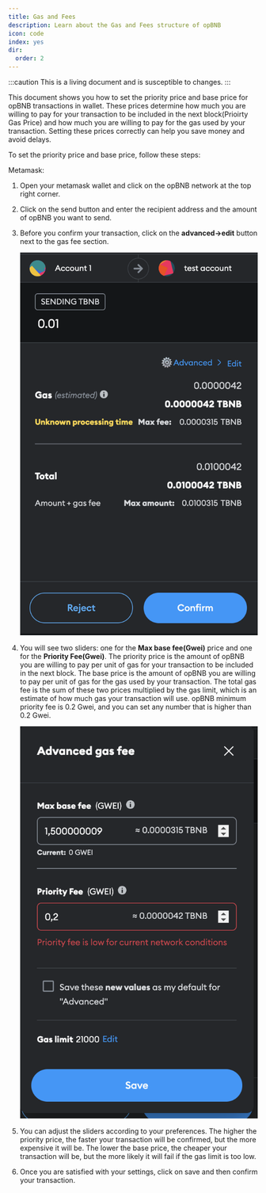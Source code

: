 ```yaml
---
title: Gas and Fees 
description: Learn about the Gas and Fees structure of opBNB
icon: code
index: yes
dir:
  order: 2
---
```


:::caution 
This is a living document and is susceptible to changes. 
:::

This document shows you how to set the priority price and base price for opBNB transactions in wallet. These prices determine how much you are willing to pay for your transaction to be included in the next block(Prioirty Gas Price) and how much you are willing to pay for the gas used by your transaction. Setting these prices correctly can help you save money and avoid delays.

To set the priority price and base price, follow these steps:

Metamask:

1. Open your metamask wallet and click on the opBNB network at the top right corner.

2. Click on the send button and enter the recipient address and the amount of opBNB you want to send.

3. Before you confirm your transaction, click on the **advanced->edit** button next to the gas fee section.

   ![image-20230802161206164](../../static/img/gas-price-setting.png)

4. You will see two sliders: one for the **Max base fee(Gwei)** price and one for the **Priority Fee(Gwei)**. The priority price is the amount of opBNB you are willing to pay per unit of gas for your transaction to be included in the next block. The base price is the amount of opBNB you are willing to pay per unit of gas for the gas used by your transaction. The total gas fee is the sum of these two prices multiplied by the gas limit, which is an estimate of how much gas your transaction will use. opBNB minimum priority fee is 0.2 Gwei, and you can set any number that is higher than 0.2 Gwei.

   ![image-20230802161402890](../../static/img/advanced-setting.png)

   

5. You can adjust the sliders according to your preferences. The higher the priority price, the faster your transaction will be confirmed, but the more expensive it will be. The lower the base price, the cheaper your transaction will be, but the more likely it will fail if the gas limit is too low.

6. Once you are satisfied with your settings, click on save and then confirm your transaction.

